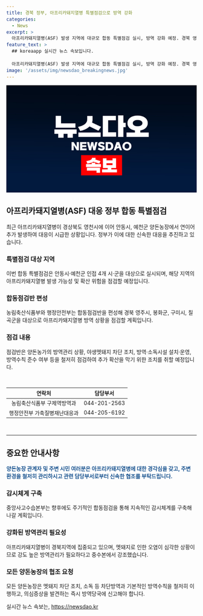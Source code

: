 ```yaml
---
title: 경북 정부, 아프리카돼지열병 특별점검으로 방역 강화
categories:
  - News
excerpt: >
  아프리카돼지열병(ASF) 발생 지역에 대규모 합동 특별점검 실시, 방역 강화 예정. 경북 영천시에서 ASF 발생 후 인접 지역으로 확산 우려. 농림축산식품부와 행정안전부가 합동으로 방역 감시체계 구축 계획. 중수본은 양돈농가의 방역 강화와 감시체계 구축을 강조하며, 전국 양돈농가에 경각심을 당부. 아프리카돼지열병 관련 문의는 농림축산식품부와 행정안전부로 연락바람.
feature_text: >
  ## koreaapp 실시간 뉴스 속보입니다.

  아프리카돼지열병(ASF) 발생 지역에 대규모 합동 특별점검 실시, 방역 강화 예정. 경북 영천시에서 ASF 발생 후 인접 지역으로 확산 우려. 농림축산식품부와 행정안전부가 합동으로 방역 감시체계 구축 계획. 중수본은 양돈농가의 방역 강화와 감시체계 구축을 강조하며, 전국 양돈농가에 경각심을 당부. 아프리카돼지열병 관련 문의는 농림축산식품부와 행정안전부로 연락바람.
image: '/assets/img/newsdao_breakingnews.jpg'
---
```


<p><img src="/assets/img/newsdao_breakingnews.jpg" alt="koreaapp 속보" /></p>

<h2 data-ke-size="size26">아프리카돼지열병(ASF) 대응 정부 합동 특별점검</h2>

<p data-ke-size="size16">최근 아프리카돼지열병이 경상북도 영천시에 이어 안동시, 예천군 양돈농장에서 연이어 추가 발생하여 대응이 시급한 상황입니다. 정부가 이에 대한 신속한 대응을 추진하고 있습니다.</p>

<h3>특별점검 대상 지역</h3>

<p data-ke-size="size16">이번 합동 특별점검은 안동시·예천군 인접 4개 시·군을 대상으로 실시되며, 해당 지역의 아프리카돼지열병 발생 가능성 및 확산 위험을 점검할 예정입니다.</p>

<h3>합동점검반 편성</h3>

<p data-ke-size="size16">농림축산식품부와 행정안전부는 합동점검반을 편성해 경북 영주시, 봉화군, 구미시, 칠곡군을 대상으로 아프리카돼지열병 방역 상황을 점검할 계획입니다.</p>

<h3>점검 내용</h3>

<p data-ke-size="size16">점검반은 양돈농가의 방역관리 상황, 야생멧돼지 차단 조치, 방역·소독시설 설치·운영, 방역수칙 준수 여부 등을 철저히 점검하여 추가 확산을 막기 위한 조치를 취할 예정입니다.</p>

<p data-ke-size="size16">&nbsp;</p>

<table>
<thead>
<tr>
<th style="text-align: center;">연락처</th>
<th style="text-align: center;">담당부서</th>
</tr>
</thead>
<tbody>
<tr>
<td style="text-align: center;">농림축산식품부 구제역방역과</td>
<td style="text-align: center;">044-201-2563</td>
</tr>
<tr>
<td style="text-align: center;">행정안전부 가축질병재난대응과</td>
<td style="text-align: center;">044-205-6192</td>
</tr>
</tbody>
</table>

<p data-ke-size="size16">&nbsp;</p>

<hr>

<p data-ke-size="size16"></p>

<h2 data-ke-size="size26">중요한 안내사항</h2>

<p data-ke-size="size16"><b><span style="color: #1a5490;">양돈농장 관계자 및 주변 시민 여러분은 아프리카돼지열병에 대한 경각심을 갖고, 주변 환경을 철저히 관리하시고 관련 담당부서로부터 신속한 협조를 부탁드립니다.</span></b></p>

<h3>감시체계 구축</h3>

<p data-ke-size="size16">중앙사고수습본부는 향후에도 주기적인 합동점검을 통해 지속적인 감시체계를 구축해 나갈 계획입니다.</p>

<h3>강화된 방역관리 필요성</h3>

<p data-ke-size="size16">아프리카돼지열병이 경북지역에 집중되고 있으며, 멧돼지로 인한 오염이 심각한 상황이므로 강도 높은 방역관리가 필요하다고 중수본에서 강조했습니다.</p>

<h3>모든 양돈농장의 협조 요청</h3>

<p data-ke-size="size16">모든 양돈농장은 멧돼지 차단 조치, 소독 등 차단방역과 기본적인 방역수칙을 철저히 이행하고, 의심증상을 발견하는 즉시 방역당국에 신고해야 합니다.</p>
실시간 뉴스 속보는, <a href="https://newsdao.kr" rel="dofollow">https://newsdao.kr</a>


